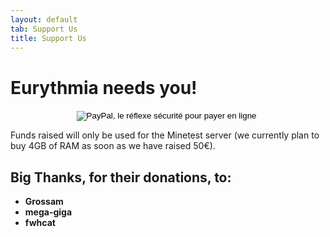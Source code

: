```yaml
---
layout: default
tab: Support Us
title: Support Us
---
```


# Eurythmia needs you!

<div style="text-align: center;">
<form action="https://www.paypal.com/cgi-bin/webscr" method="post" target="_top">
<input type="hidden" name="cmd" value="_s-xclick">
<input type="hidden" name="hosted_button_id" value="2XXW4F224V7BS">
<input type="image" src="https://www.paypalobjects.com/fr_FR/FR/i/btn/btn_donateCC_LG.gif" border="0" name="submit" alt="PayPal, le réflexe sécurité pour payer en ligne">
<img alt="" border="0" src="https://www.paypalobjects.com/fr_FR/i/scr/pixel.gif" width="1" height="1">
</form>
</div>

Funds raised will only be used for the Minetest server (we currently plan to buy 4GB of RAM as soon as we have raised 50€).

## Big Thanks, for their donations, to:
* **Grossam**
* **mega-giga**
* **fwhcat**

